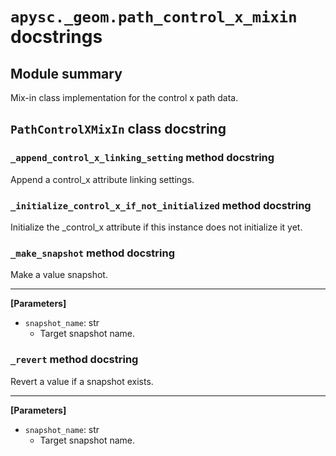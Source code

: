# `apysc._geom.path_control_x_mixin` docstrings

## Module summary

Mix-in class implementation for the control x path data.

## `PathControlXMixIn` class docstring

### `_append_control_x_linking_setting` method docstring

Append a control_x attribute linking settings.

### `_initialize_control_x_if_not_initialized` method docstring

Initialize the _control_x attribute if this instance does not initialize it yet.

### `_make_snapshot` method docstring

Make a value snapshot.<hr>

**[Parameters]**

- `snapshot_name`: str
  - Target snapshot name.

### `_revert` method docstring

Revert a value if a snapshot exists.<hr>

**[Parameters]**

- `snapshot_name`: str
  - Target snapshot name.